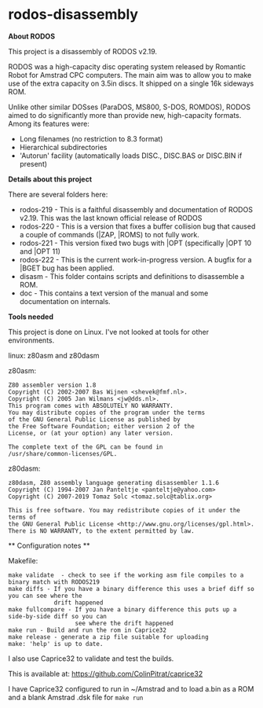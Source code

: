 # rodos-disassembly

**About RODOS**

This project is a disassembly of RODOS v2.19.

RODOS was a high-capacity disc operating system released by Romantic Robot for Amstrad CPC computers. The main aim was to allow you to make use of the extra capacity on 3.5in discs. It shipped on a single 16k sideways ROM.

Unlike other similar DOSses (ParaDOS, MS800, S-DOS, ROMDOS), RODOS aimed to do significantly more than provide new, high-capacity formats. Among its features were:

* Long filenames (no restriction to 8.3 format)
* Hierarchical subdirectories
* 'Autorun' facility (automatically loads DISC., DISC.BAS or DISC.BIN if present)

**Details about this project**

There are several folders here:
* rodos-219 - This is a faithful disassembly and documentation of RODOS v2.19. This was the last known official release of RODOS
* rodos-220 - This is a version that fixes a buffer collision bug that caused a couple of commands (|ZAP, |ROMS) to not fully work.
* rodos-221 - This version fixed two bugs with |OPT (specifically |OPT 10 and |OPT 11)
* rodos-222 - This is the current work-in-progress version. A bugfix for a |BGET bug has been applied.
* disasm - This folder contains scripts and definitions to disassemble a ROM.
* doc - This contains a text version of the manual and some documentation on internals.


**Tools needed**

This project is done on Linux. I've not looked at tools for other environments.

linux: z80asm and z80dasm

z80asm:
```
Z80 assembler version 1.8
Copyright (C) 2002-2007 Bas Wijnen <shevek@fmf.nl>.
Copyright (C) 2005 Jan Wilmans <jw@dds.nl>.
This program comes with ABSOLUTELY NO WARRANTY.
You may distribute copies of the program under the terms
of the GNU General Public License as published by
the Free Software Foundation; either version 2 of the
License, or (at your option) any later version.

The complete text of the GPL can be found in
/usr/share/common-licenses/GPL.
```

z80dasm:
```
z80dasm, Z80 assembly language generating disassembler 1.1.6
Copyright (C) 1994-2007 Jan Panteltje <panteltje@yahoo.com>
Copyright (C) 2007-2019 Tomaz Solc <tomaz.solc@tablix.org>

This is free software. You may redistribute copies of it under the terms of
the GNU General Public License <http://www.gnu.org/licenses/gpl.html>.
There is NO WARRANTY, to the extent permitted by law.
```
** Configuration notes **

Makefile:
```
make validate  - check to see if the working asm file compiles to a binary match with RODOS219
make diffs - If you have a binary difference this uses a brief diff so you can see where the
             drift happened
make fullcompare - If you have a binary difference this puts up a side-by-side diff so you can
                   see where the drift happened
make run - Build and run the rom in Caprice32
make release - generate a zip file suitable for uploading
make: 'help' is up to date.
````

I also use Caprice32 to validate and test the builds.

This is available at: https://github.com/ColinPitrat/caprice32

I have Caprice32 configured to run in ~/Amstrad and to load a.bin as a ROM and a blank Amstrad .dsk file for `make run`
